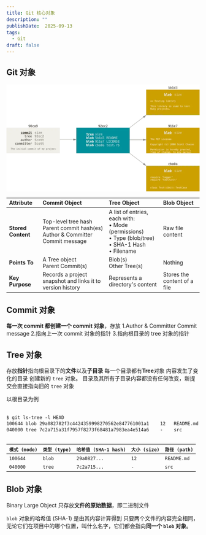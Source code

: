 ```yaml
---
title: Git 核心对象
description: ""
publishDate:  2025-09-13
tags:
  - Git
draft: false
---
```



## Git 对象
![](./assets/Git%20核心对象/Git%20分支-1757773221373.webp)




| Attribute          | Commit Object                                                                         | Tree Object                                                                                               | Blob Object                  |
| :----------------- | :------------------------------------------------------------------------------------ | :-------------------------------------------------------------------------------------------------------- | :--------------------------- |
| **Stored Content** | Top-level tree hash<br>Parent commit hash(es)<br>Author & Committer<br>Commit message | A list of entries, each with:<br>• Mode (permissions)<br>• Type (blob/tree)<br>• SHA-1 Hash<br>• Filename | Raw file content             |
| **Points To**      | A Tree object<br>Parent Commit(s)                                                     | Blob(s)<br>Other Tree(s)                                                                                  | Nothing                      |
| **Key Purpose**    | Records a project snapshot and links it to version history                            | Represents a directory's content                                                                          | Stores the content of a file |

## Commit 对象
**每一次 commit 都创建一个 commit 对象**，存放
1.Author & Committer Commit message
2.指向上一次 commit 对象的指针
3.指向根目录的 tree 对象的指针



## Tree 对象

存放**指针**指向根目录下的**文件**以及**子目录**
每一个目录都有**Tree**对象
内容发生了变化的目录 创建新的 `tree` 对象。
目录及其所有子目录内容都没有任何改变，新提交会直接指向旧的 `tree` 对象

以根目录为例

```shell

$ git ls-tree -l HEAD
100644 blob 29a082782f3c4424359998270562e847761001a1    12   README.md
040000 tree 7c2a715a31f7957f8273f68481a7983ea4e514a6    -    src


```

| `模式 (mode)` | `类型 (type)` | `哈希值 (SHA-1 hash)` | `大小 (size)` | `路径 (path)` |
| :---------- | :---------- | :----------------- | :---------- | :---------- |
| `100644`    | `blob`      | `29a0827...`       | `12`        | `README.md` |
| `040000`    | `tree`      | `7c2a715...`       | `-`         | `src`       |



## Blob 对象

Binary Large Object 只存放**文件的原始数据**，即二进制文件

`blob` 对象的哈希值 (SHA-1) 是由其内容计算得到
只要两个文件的内容完全相同，无论它们在项目中的哪个位置，叫什么名字，它们都会指向**同一个 `blob` 对象**。




